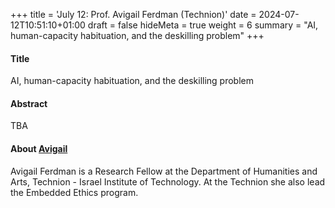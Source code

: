 +++
title = 'July 12: Prof. Avigail Ferdman (Technion)'
date = 2024-07-12T10:51:10+01:00
draft = false
hideMeta = true
weight = 6
summary = "AI, human-capacity habituation, and the deskilling problem"
+++
 

#### Title
AI, human-capacity habituation, and the deskilling problem
 
#### Abstract
 
TBA
 

#### About [Avigail](https://www.avigailferdman.com/)
Avigail Ferdman is a Research Fellow at the Department of Humanities and Arts, Technion - Israel Institute of Technology. At the Technion she also lead the Embedded Ethics program.
